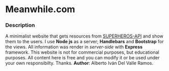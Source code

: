 # Meanwhile.com

### Description
A minimalist website that gets resources from [SUPERHEROS-API](https://superheroapi.com/api) and show them to the users. I use **Node js** as a server; **Handlebars**  and **Bootstrap** for the views. All information was render in *server-side* with **Express** framework.
This website is not for commercial purposes, but educational purposes. All content here is free and you can modify it or be used under your own responsibilty.
Thanks.
     **Author**: Alberto Iván Del Valle Ramos.

